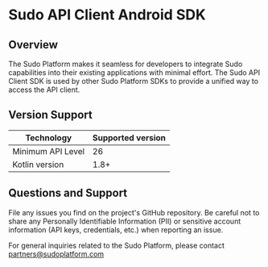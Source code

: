 # Sudo API Client Android SDK

## Overview

The Sudo Platform makes it seamless for developers to integrate Sudo capabilities into their existing applications with minimal effort. The Sudo API Client SDK is used by other Sudo Platform SDKs to provide a unified way to access the API client.

## Version Support

| Technology             | Supported version |
| ---------------------- | ----------------- |
| Minimum API Level      | 26                |
| Kotlin version         | 1.8+              |

## Questions and Support

File any issues you find on the project's GitHub repository. Be careful not to share any Personally Identifiable Information (PII) or sensitive account information (API keys, credentials, etc.) when reporting an issue.

For general inquiries related to the Sudo Platform, please contact [partners@sudoplatform.com](mailto:partners@sudoplatform.com)
